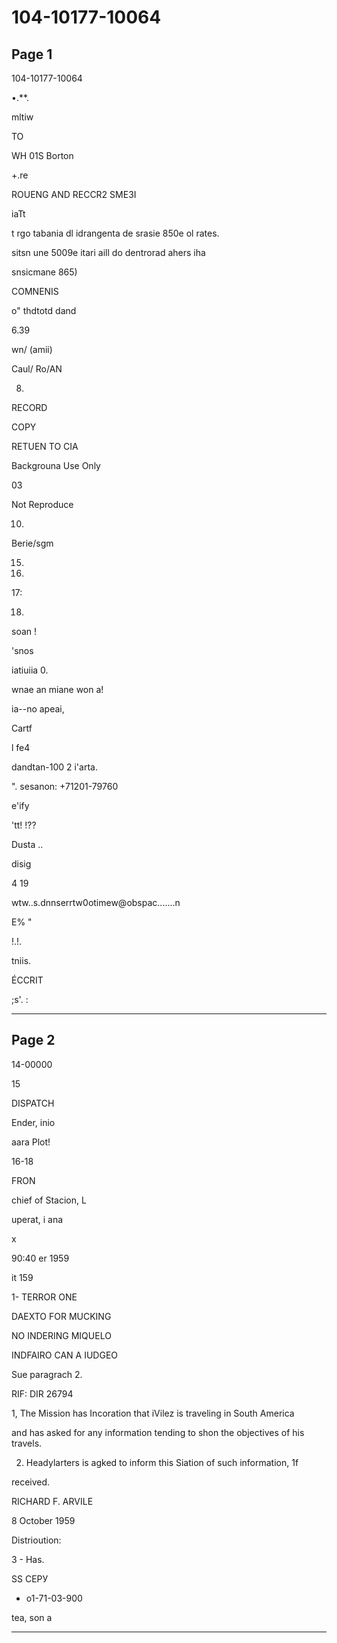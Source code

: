 # 104-10177-10064

## Page 1

104-10177-10064

•.**.

mltiw

TO

WH 01S Borton

+.re

ROUENG AND RECCR2 SME3I

iaTt

t rgo tabania dl idrangenta de srasie 850e ol rates.

sitsn une 5009e itari aill do dentrorad ahers iha

snsicmane 865)

COMNENIS

o" thdtotd dand

6.39

wn/ (amii)

Caul/ Ro/AN

8.

RECORD

COPY

RETUEN TO CIA

Backgrouna Use Only

03

Not Reproduce

10.

Berie/sgm

15.

16.

17:

18.

soan !

'snos

iatiuiia 0.

wnae an miane won a!

ia--no apeai,

Cartf

l fe4

dandtan-100 2 i'arta.

". sesanon: +71201-79760

e'ify

'tt! !??

Dusta ..

disig

4 19

wtw..s.dnnserrtw0otimew@obspac.......n

E% "

!.!.

tniis.

ÉCCRIT

;s'. :

---

## Page 2

14-00000

15

DISPATCH

Ender, inio

aara Plot!

16-18

FRON

chief of Stacion, L

uperat, i ana

x

90:40 er 1959

it 159

1- TERROR ONE

DAEXTO FOR MUCKING

NO INDERING MIQUELO

INDFAIRO CAN A IUDGEO

Sue paragrach 2.

RIF: DIR 26794

1, The Mission has Incoration that iVilez is traveling in South America

and has asked for any information tending to shon the objectives of his travels.

2. Headylarters is agked to inform this Siation of such information, 1f

received.

RICHARD F. ARVILE

8 October 1959

Distrioution:

3 - Has.

SS СЕРУ

+ o1-71-03-900

tea, son a

---

